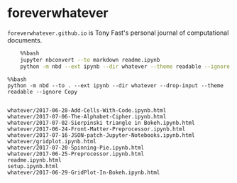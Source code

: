 
# foreverwhatever

`foreverwhatever.github.io` is Tony Fast's personal journal of computational documents.


```bash
    %%bash
    jupyter nbconvert --to markdown readme.ipynb
    python -m nbd --ext ipynb --dir whatever --theme readable --ignore Copy
```


    %%bash
    python -m nbd --to . --ext ipynb --dir whatever --drop-input --theme readable --ignore Copy


    whatever/2017-06-28-Add-Cells-With-Code.ipynb.html
    whatever/2017-07-06-The-Alphabet-Cipher.ipynb.html
    whatever/2017-07-02-Sierpinski triangle in Bokeh.ipynb.html
    whatever/2017-06-24-Front-Matter-Preprocessor.ipynb.html
    whatever/2017-07-16-JSON-patch-Jupyter-Notebooks.ipynb.html
    whatever/gridplot.ipynb.html
    whatever/2017-07-20-Spinning-Pie.ipynb.html
    whatever/2017-06-25-Preprocessor.ipynb.html
    readme.ipynb.html
    setup.ipynb.html
    whatever/2017-06-29-GridPlot-In-Bokeh.ipynb.html

